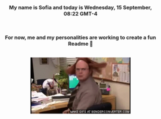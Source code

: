 


<div align="center">
<h3 >My name is Sofia and today is Wednesday, 15 September, 08:22 GMT-4</h3><br>
<h3 >For now, me and my personalities are working to create a fun Readme 👋
</h3><br>
<img src='img/dwight.gif' alt='working...'/>
</div>
